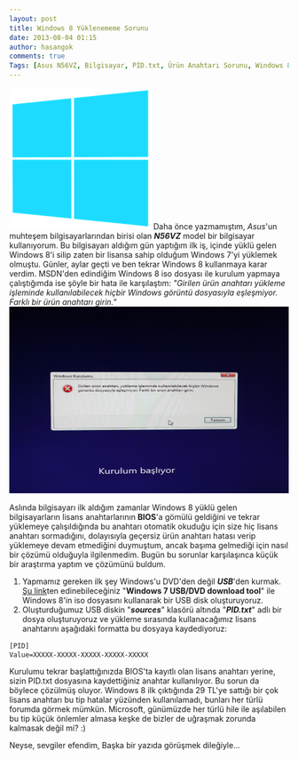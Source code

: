 ```yaml
---
layout: post
title: Windows 8 Yüklenememe Sorunu
date: 2013-08-04 01:15
author: hasangok
comments: true
Tags: [Asus N56VZ, Bilgisayar, PID.txt, Ürün Anahtarı Sorunu, Windows 8]
---
```

![Windows-8-logo](https://raw.githubusercontent.com/hasangok/hasangok.github.io/master/uploads/2013/08/Windows-8-Logo-small.png)
Daha önce yazmamıştım, *Asus*'un muhteşem bilgisayarlarından birisi olan ***N56VZ*** model bir bilgisayar kullanıyorum. Bu bilgisayarı aldığım gün yaptığım ilk iş, içinde yüklü gelen Windows 8'i silip zaten bir lisansa sahip olduğum Windows 7'yi yüklemek olmuştu. Günler, aylar geçti ve ben tekrar Windows 8 kullanmaya karar verdim. MSDN'den edindiğim Windows 8 iso dosyası ile kurulum yapmaya çalıştığımda ise şöyle bir hata ile karşılaştım:
*"Girilen ürün anahtarı yükleme işleminde kullanılabilecek hiçbir Windows görüntü dosyasıyla eşleşmiyor. Farklı bir ürün anahtarı girin."*
![IMG_2147](https://raw.githubusercontent.com/hasangok/hasangok.github.io/master/uploads/2013/08/IMG_2147.jpg)

Aslında bilgisayarı ilk aldığım zamanlar Windows 8 yüklü gelen bilgisayarların lisans anahtarlarının **BIOS**'a gömülü geldiğini ve tekrar yüklemeye çalışıldığında bu anahtarı otomatik okuduğu için size hiç lisans anahtarı sormadığını, dolayısıyla geçersiz ürün anahtarı hatası verip yüklemeye devam etmediğini duymuştum, ancak başıma gelmediği için nasıl bir çözümü olduğuyla ilgilenmedim.
Bugün bu sorunlar karşılaşınca küçük bir araştırma yaptım ve çözümünü buldum.

1. Yapmamız gereken ilk şey Windows'u DVD'den değil ***USB***'den kurmak. [Şu link](http://www.microsoftstore.com/store/msusa/html/pbPage.Help_Win7_usbdvd_dwnTool)ten edinebileceğiniz "**Windows 7 USB/DVD download tool**" ile Windows 8'in iso dosyasını kullanarak bir USB disk oluşturuyoruz.
2. Oluşturduğumuz USB diskin "***sources***" klasörü altında "***PID.txt***" adlı bir dosya oluşturuyoruz ve yükleme sırasında kullanacağımız lisans anahtarını aşağıdaki formatta bu dosyaya kaydediyoruz:
```
[PID]
Value=XXXXX-XXXXX-XXXXX-XXXXX-XXXXX
```
Kurulumu tekrar başlattığınızda BIOS'ta kayıtlı olan lisans anahtarı yerine, sizin PID.txt dosyasına kaydettiğiniz anahtar kullanılıyor. Bu sorun da böylece çözülmüş oluyor. Windows 8 ilk çıktığında 29 TL'ye sattığı bir çok lisans anahtarı bu tip hatalar yüzünden kullanılamadı, bunları her türlü forumda görmek mümkün. Microsoft, günümüzde her türlü hile ile aşılabilen bu tip küçük önlemler almasa keşke de bizler de uğraşmak zorunda kalmasak değil mi? :)

Neyse, sevgiler efendim,
Başka bir yazıda görüşmek dileğiyle...